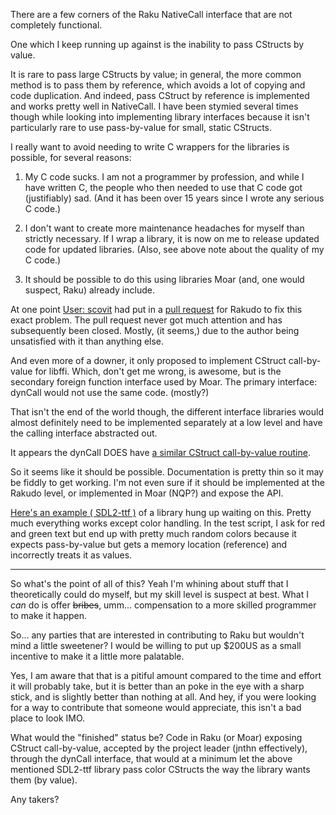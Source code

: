There are a few corners of the Raku NativeCall interface that are not completely
functional.

One which I keep running up against is the inability to pass CStructs by value.

It is rare to pass large CStructs by value; in general, the more common method
is to pass them by reference, which avoids a lot of copying and code
duplication. And indeed, pass CStruct by reference is implemented and works
pretty well in NativeCall. I have been stymied several times though while
looking into implementing library interfaces because it isn't particularly rare
to use pass-by-value for small, static CStructs.

I really want to avoid needing to write C wrappers for the libraries is
possible, for several reasons:

1. My C code sucks. I am not  a programmer by profession, and while I have written C, the people who then needed to use that C code got (justifiably) sad. (And it has been over 15 years since I wrote any serious C code.)

2. I don't want to create more maintenance headaches for myself than strictly
necessary. If I wrap a library, it is now on me to release updated code for
updated libraries. (Also, see above note about the quality of my C code.)

3. It should be possible to do this using libraries Moar (and, one would suspect, Raku) already include.

At one point [User: scovit](http://github.com/scovit) had put in a [pull
request](https://github.com/rakudo/rakudo/pull/2648) for Rakudo to fix this
exact problem. The pull request never got much attention and has subsequently
been closed. Mostly, (it seems,) due to the author being unsatisfied with it than anything else.

And even more of a downer, it only proposed to implement CStruct call-by-value
for libffi. Which, don't get me wrong, is awesome, but is the secondary foreign
function interface used by Moar. The primary interface: dynCall would not use the
same code. (mostly?)

That isn't the end of the world though, the different interface libraries would
almost definitely need to be implemented separately at a low level and have the
calling interface abstracted out.

It appears the dynCall DOES have [a similar CStruct call-by-value routine](https://github.com/MoarVM/dyncall/blob/463573e7aa6ef3a9c361106463fad07c41861af3/dyncall/dyncall_api.c#L150).

So it seems like it should be possible. Documentation is pretty thin so it may
be fiddly to get working. I'm not even sure if it should be implemented at the
Rakudo level, or implemented in Moar (NQP?) and expose the API.

[Here's an example ( SDL2-ttf )](https://github.com/thundergnat/SDL2-ttf) of a library hung up
waiting on this. Pretty much everything works except color handling. In the test script,
I ask for red and green text but end up with pretty much random colors because it
expects pass-by-value but gets a memory location (reference) and incorrectly treats it as
values.

  * * * *

So what's the point of all of this? Yeah I'm whining about stuff that I theoretically
could do myself, but my skill level is suspect at best. What I <em>can</em> do is offer <strike>bribes</strike>, umm...  compensation to a more skilled programmer to make it happen.

So... any parties that are interested in contributing to Raku but wouldn't mind
a little sweetener? I would be willing to put up $200US as a small incentive to
make it a little more palatable.

Yes, I am aware that that is a pitiful amount compared to the time and effort
it will probably take, but it is better than an poke in the eye with a sharp
stick, and is slightly better than nothing at all. And hey, if you were looking
for a way to contribute that someone would appreciate, this isn't a bad place to
look IMO.

What would the "finished" status be? Code in Raku (or Moar) exposing CStruct
call-by-value, accepted by the project leader (jnthn effectively), through the dynCall interface,
that would at a minimum let the above mentioned SDL2-ttf library pass color
CStructs the way the library wants them (by value).

Any takers?
